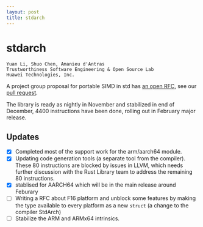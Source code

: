 ```yaml
---
layout: post
title: stdarch
---
```


# stdarch

```
Yuan Li, Shuo Chen, Amanieu d'Antras
Trustworthiness Software Engineering & Open Source Lab
Huawei Technologies, Inc.
```
A project group proposal for portable SIMD in std has [an open RFC](https://github.com/rust-lang/rust/issues/48556), 
see our [pull request](https://github.com/rust-lang/rust/pull/86546).

The library is ready as nightly in November and stabilized in end of December, 4400 instructions
have been done, rolling out in February major release.

## Updates
- [x] Completed most of the support work for the arm/aarch64 module. 
- [x] Updating code generation tools (a separate tool from the compiler).  These 80 instructions are blocked by issues in LLVM, which needs further discussion with the Rust Library team to address the remaining 80 instructions.
- [x] stablised for AARCH64 which will be in the main release around Feburary
- [ ] Writing a RFC about F16 platform and unblock some features by making the type available to every platform as a new `struct` (a change to the compiler StdArch)
- [ ] Stabilize the ARM and ARMx64 intrinsics.
